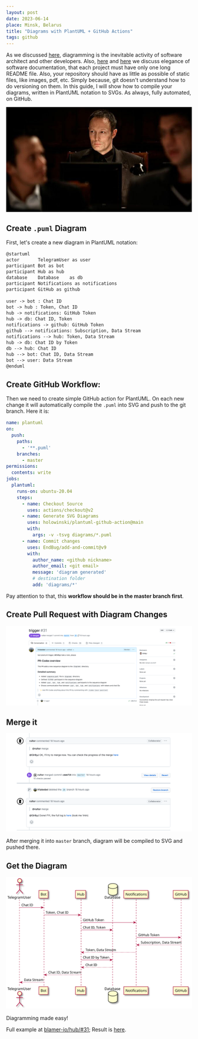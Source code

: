 ```yaml
---
layout: post
date: 2023-06-14
place: Minsk, Belarus
title: "Diagrams with PlantUML + GitHub Actions"
tags: github
---
```


As we discussed [here](https://h1alexbel.github.io/2023/06/11/arc-tools.html),
diagramming is the inevitable activity of software architect and other developers.
Also, [here](https://h1alexbel.github.io/2023/01/21/maintainable-project-template.html) and [here](https://h1alexbel.github.io/2023/04/23/worst-best-practices-of-sd.html) we discuss elegance of software documentation,
that each project must have only one long README file.
Also, your repository should have as little as possible of static files, like images, pdf, etc.
Simply because, git doesn't understand how to do versioning on them.
In this guide, I will show how to compile your diagrams, written in PlantUML notation to SVGs.
As always, fully automated, on GitHub.

<!--more-->

<img src="/images/2023/06/forbrydelsen-2.jpg">

## Create `.puml` Diagram

First, let's create a new diagram in PlantUML notation:
```plantuml
@startuml
actor       TelegramUser as user
participant Bot as bot
participant Hub as hub
database    Database    as db
participant Notifications as notifications
participant GitHub as github

user -> bot : Chat ID
bot -> hub : Token, Chat ID
hub -> notifications: GitHub Token
hub -> db: Chat ID, Token
notifications -> github: GitHub Token
github --> notifications: Subscription, Data Stream
notifications --> hub: Token, Data Stream
hub -> db: Chat ID by Token
db --> hub: Chat ID
hub --> bot: Chat ID, Data Stream
bot --> user: Data Stream
@enduml
```

## Create GitHub Workflow:
Then we need to create simple GitHub action for PlantUML.
On each new change it will automatically compile the `.puml` into SVG and push to the git branch.
Here it is:
```yaml
name: plantuml
on:
  push:
    paths:
      - '**.puml'
    branches:
      - master
permissions:
  contents: write
jobs:
  plantuml:
    runs-on: ubuntu-20.04
    steps:
      - name: Checkout Source
        uses: actions/checkout@v2
      - name: Generate SVG Diagrams
        uses: holowinski/plantuml-github-action@main
        with:
          args: -v -tsvg diagrams/*.puml
      - name: Commit changes
        uses: EndBug/add-and-commit@v9
        with:
          author_name: <github nickname>
          author_email: <git email>
          message: 'diagram generated'
          # destination folder
          add: 'diagrams/*'
```
Pay attention to that, this **workflow should be in the master branch first**.

## Create Pull Request with Diagram Changes

![img.png](/images/2023/06/diagram-trigger-pr.png)

## Merge it
![img.png](/images/2023/06/merge.png)

After merging it into `master` branch, diagram will be compiled to SVG and pushed there.

## Get the Diagram
![img.png](/images/2023/06/sequence.svg)

Diagramming made easy!

Full example at [blamer-io/hub/#31](https://github.com/Blamer-io/hub/pull/31);
Result is [here](https://github.com/Blamer-io/hub/blob/master/diagrams/sequence.svg).
